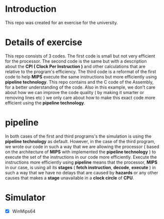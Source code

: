 # Introduction 
This repo was created for an exercise for the university.

# Details of exercise
This repo consists of 3 codes. The first code is small but not very efficient for the processor. The second code is the same but with a description about the <b>CPI ( Clock Per Instruction )</b> and other calculations that are relative to the program's efficiency. The third code is a reformat of the first code to help <b>MIPS</b> execute the same instructions but more efficiently using <b>pipeline technology</b>. This repo contains and the C code of the Assembly, for a better understanding of the code. Also in this example, we don't care about how we can improve the code quality ( by making it smarter or removing lines etc ) we only care about how to make this exact code more efficient using the <b>pipeline technology</b>.

# pipeline
In both cases of the first and third programs's the simulation is using the <b>pipeline technology</b> as default. However, in the case of the third program, we wrote our code in such a way that we are allowing the processor ( based on the architecture of <b>MIPS</b> with implemented the <b>pipeline technology</b> ) to execute the set of the instructions in our code more efficiently. Execute the instructions more efficiently using <b>pipeline</b> means that the processor, <b>MIPS</b> in our case, is using all its <b>stages</b> ( <b>fetch instruction</b>, <b>decode</b>, <b>execute</b> ) in such a way that we have no delays that are caused by <b>hazards</b> or any other causes that makes a <b>stage</b> unavailable in a <b>clock circle</b> of <b>CPU</b>.

# Simulator
- [x] WinMips64
